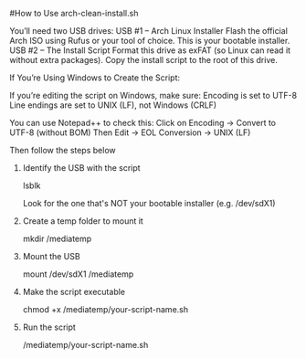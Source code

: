 #How to Use arch-clean-install.sh

You’ll need two USB drives:
    USB #1 – Arch Linux Installer
        Flash the official Arch ISO using Rufus or your tool of choice.
        This is your bootable installer.
    USB #2 – The Install Script
        Format this drive as exFAT (so Linux can read it without extra packages).
        Copy the install script to the root of this drive.

If You’re Using Windows to Create the Script:

If you’re editing the script on Windows, make sure:
    Encoding is set to UTF-8
    Line endings are set to UNIX (LF), not Windows (CRLF)

You can use Notepad++ to check this:
    Click on Encoding → Convert to UTF-8 (without BOM)
    Then Edit → EOL Conversion → UNIX (LF)
    
Then follow the steps below
1. Identify the USB with the script

   lsblk
   
   Look for the one that's NOT your bootable installer (e.g. /dev/sdX1)

3. Create a temp folder to mount it

   mkdir /mediatemp

6. Mount the USB
  
   mount /dev/sdX1 /mediatemp

5. Make the script executable
  
   chmod +x /mediatemp/your-script-name.sh

8. Run the script
  
    /mediatemp/your-script-name.sh
